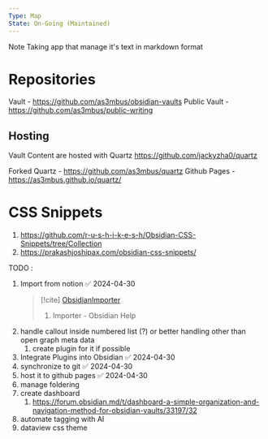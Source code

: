```yaml
---
Type: Map
State: On-Going (Maintained)
---
```


Note Taking app that manage it's text in markdown format

# Repositories

Vault - https://github.com/as3mbus/obsidian-vaults
Public Vault - https://github.com/as3mbus/public-writing

## Hosting
Vault Content are hosted with Quartz https://github.com/jackyzha0/quartz

Forked Quartz - https://github.com/as3mbus/quartz
Github Pages - https://as3mbus.github.io/quartz/

# CSS Snippets

1. https://github.com/r-u-s-h-i-k-e-s-h/Obsidian-CSS-Snippets/tree/Collection
2. https://prakashjoshipax.com/obsidian-css-snippets/

TODO : 
1. Import from notion ✅ 2024-04-30
	> [!cite] [ObsidianImporter](https://help.obsidian.md/Plugins/Importer) 
	> 1. Importer - Obsidian Help
1. handle callout inside numbered list (?) or better handling other than open graph meta data
	1. create plugin for it if possible
2. Integrate Plugins into Obsidian ✅ 2024-04-30
3. synchronize to git ✅ 2024-04-30
4. host it to github pages ✅ 2024-04-30
5. manage foldering
6. create dashboard
	1. https://forum.obsidian.md/t/dashboard-a-simple-organization-and-navigation-method-for-obsidian-vaults/33197/32
7. automate tagging with AI
8. dataview css theme

